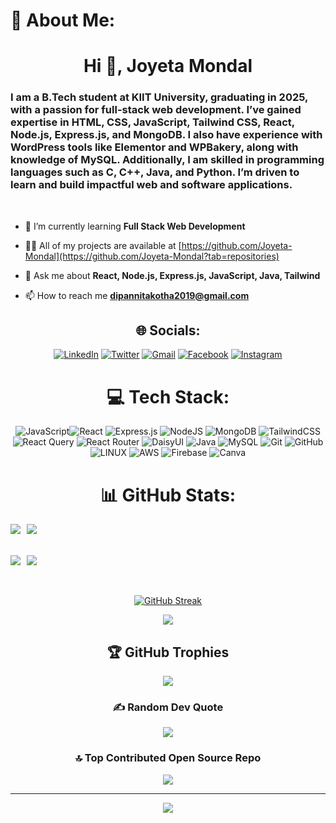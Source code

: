 <div align="center">

<!-- ![Header](./github-header.png) -->

</div>

# 💫 About Me:

<h1 align="center">Hi 👋, Joyeta Mondal</h1>
<h3 align="left">I am a B.Tech student at KIIT University, graduating in 2025, with a passion for full-stack web development. I’ve gained expertise in HTML, CSS, JavaScript, Tailwind CSS, React, Node.js, Express.js, and MongoDB. I also have experience with WordPress tools like Elementor and WPBakery, along with knowledge of MySQL. Additionally, I am skilled in programming languages such as C, C++, Java, and Python. I’m driven to learn and build impactful web and software applications.</h3>
<br/>

- 🌱 I’m currently learning **Full Stack Web Development**

- 👨‍💻 All of my projects are available at [https://github.com/Joyeta-Mondal](https://github.com/Joyeta-Mondal?tab=repositories)

- 💬 Ask me about **React, Node.js, Express.js, JavaScript, Java, Tailwind**

- 📫 How to reach me **dipannitakotha2019@gmail.com**

<div align="center">

## 🌐 Socials:

<div align="center">

[![LinkedIn](https://img.shields.io/badge/linkedin-%230077B5.svg?style=for-the-badge&logo=linkedin&logoColor=white)](https://www.linkedin.com/in/joyeta-mondal-kotha-b1854623b/) [![Twitter](https://img.shields.io/badge/Twitter-%231DA1F2.svg?style=for-the-badge&logo=Twitter&logoColor=white)](https://x.com/KothaJoye1023) [![Gmail](https://img.shields.io/badge/Gmail-D14836?style=for-the-badge&logo=gmail&logoColor=white)](mailto:dipannitakotha2019@gmail.com) [![Facebook](https://img.shields.io/badge/Facebook-%231877F2.svg?style=for-the-badge&logo=Facebook&logoColor=white)](https://www.facebook.com/joyeta.mondal23?mibextid=ZbWKwL) [![Instagram](https://img.shields.io/badge/Instagram-%23E4405F.svg?style=for-the-badge&logo=Instagram&logoColor=white)](https://www.instagram.com/joyeta_mk?igsh=ZTVrcTZxaDM4Zjlz)

</div>

# 💻 Tech Stack:

<div align="center">

![JavaScript](https://img.shields.io/badge/javascript-%23323330.svg?style=for-the-badge&logo=javascript&logoColor=%23F7DF1E)![React](https://img.shields.io/badge/react-%2320232a.svg?style=for-the-badge&logo=react&logoColor=%2361DAFB) ![Express.js](https://img.shields.io/badge/express.js-%23404d59.svg?style=for-the-badge&logo=express&logoColor=%2361DAFB) ![NodeJS](https://img.shields.io/badge/node.js-6DA55F?style=for-the-badge&logo=node.js&logoColor=white) ![MongoDB](https://img.shields.io/badge/MongoDB-%234ea94b.svg?style=for-the-badge&logo=mongodb&logoColor=white) ![TailwindCSS](https://img.shields.io/badge/tailwindcss-%2338B2AC.svg?style=for-the-badge&logo=tailwind-css&logoColor=white) ![React Query](https://img.shields.io/badge/-React%20Query-FF4154?style=for-the-badge&logo=react%20query&logoColor=white) ![React Router](https://img.shields.io/badge/React_Router-CA4245?style=for-the-badge&logo=react-router&logoColor=white) ![DaisyUI](https://img.shields.io/badge/react_native-%2320232a.svg?style=for-the-badge&logo=react&logoColor=%2361DAFB) ![Java](https://img.shields.io/badge/java-%23ED8B00.svg?style=for-the-badge&logo=java&logoColor=white) ![MySQL](https://img.shields.io/badge/postgres-%23316192.svg?style=for-the-badge&logo=postgresql&logoColor=white) ![Git](https://img.shields.io/badge/git-%23F05033.svg?style=for-the-badge&logo=git&logoColor=white) ![GitHub](https://img.shields.io/badge/github-%23121011.svg?style=for-the-badge&logo=github&logoColor=white) ![LINUX](https://img.shields.io/badge/Linux-FCC624?style=for-the-badge&logo=linux&logoColor=black) ![AWS](https://img.shields.io/badge/AWS-%23FF9900.svg?style=for-the-badge&logo=amazon-aws&logoColor=white) ![Firebase](https://img.shields.io/badge/firebase-%23039BE5.svg?style=for-the-badge&logo=firebase) ![Canva](https://img.shields.io/badge/Canva-%2300C4CC.svg?style=for-the-badge&logo=Canva&logoColor=white)

</div>

# 📊 GitHub Stats:

<div style="display: flex; flex-direction: row;">
    <img src="https://avatars.githubusercontent.com/u/121033476?v=4" style="margin-right: 10px;">
    <img src="http://github-profile-summary-cards.vercel.app/api/cards/productive-time?username=tusherbhakta&theme=vision_friendly_dark&utcOffset=8">
</div>

<br/>
<br/>

<div style="display: flex; flex-direction: row;">
    <img src="http://github-profile-summary-cards.vercel.app/api/cards/repos-per-language?username=tusherbhakta&theme=vision_friendly_dark" style="margin-right: 10px;">
    <img src="http://github-profile-summary-cards.vercel.app/api/cards/most-commit-language?username=tusherbhakta&theme=vision_friendly_dark">
</div>

<br/>
<br/>

[![GitHub Streak](https://github-readme-streak-stats.herokuapp.com?user=tusherbhakta&theme=highcontrast&border_radius=10)](https://git.io/streak-stats)

![](http://github-profile-summary-cards.vercel.app/api/cards/profile-details?username=tusherbhakta&theme=vision_friendly_dark)

## 🏆 GitHub Trophies

![](https://github-profile-trophy.vercel.app/?username=tusherbhakta&theme=radical&no-frame=false&no-bg=true&margin-w=4)

### ✍️ Random Dev Quote

![](https://quotes-github-readme.vercel.app/api?type=horizontal&theme=radical)

### 🔝 Top Contributed Open Source Repo

![](https://github-contributor-stats.vercel.app/api?username=tusherbhakta&limit=5&theme=dark&combine_all_yearly_contributions=true)

---

[![](https://visitcount.itsvg.in/api?id=tusherbhakta&icon=4&color=4)](https://visitcount.itsvg.in)

</div>
